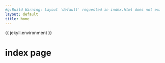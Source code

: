 ```yaml
---
#q:Build Warning: Layout 'default' requested in index.html does not exist.
layout: default
title: home
---
```


{{ jekyll.environment }}
# index page